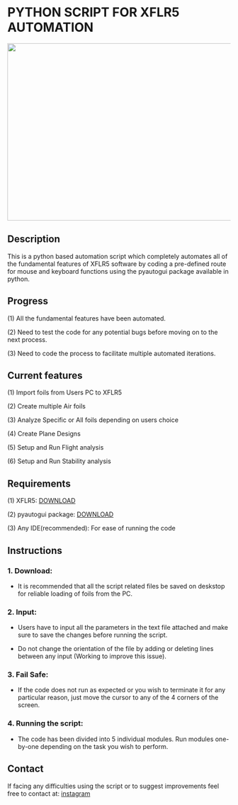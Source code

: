 # PYTHON SCRIPT FOR XFLR5 AUTOMATION
<img src="https://user-images.githubusercontent.com/59512700/95712444-00fe0180-0c22-11eb-97af-7c86906376dc.gif" width="800" height="400">

## Description

This is a python based automation script which completely automates all of the fundamental features of XFLR5 software by coding a pre-defined route for mouse and keyboard functions using the pyautogui package available in python.

## Progress

(1) All the fundamental features have been automated.

(2) Need to test the code for any potential bugs before moving on to the next process.

(3) Need to code the process to facilitate multiple automated iterations.

## Current features

(1) Import foils from Users PC to XFLR5

(2) Create multiple Air foils

(3) Analyze Specific or All foils depending on users choice

(4) Create Plane Designs

(5) Setup and Run Flight analysis

(6) Setup and Run Stability analysis

## Requirements

(1) XFLR5: [DOWNLOAD](http://www.xflr5.tech/xflr5.htm)

(2) pyautogui package: [DOWNLOAD](https://pypi.org/project/PyAutoGUI/)

(3) Any IDE(recommended): For ease of running the code 

## Instructions

  ### 1. Download:
  * It is recommended that all the script related files be saved on deskstop for reliable loading of foils from the PC.

  ### 2. Input:
  * Users have to input all the parameters in the text file attached and make sure to save the changes before running the script. 
  
  * Do not change the orientation of the file by adding or deleting lines between any input (Working to improve this issue).
  
  ### 3. Fail Safe:
  * If the code does not run as expected or you wish to terminate it for any particular reason, just move the cursor to any of the 4 corners of the screen.
  
  ### 4. Running the script:
  * The code has been divided into 5 individual modules. Run modules one-by-one depending on the task you wish to perform.
  
 ## Contact
 If facing any difficulties using the script or to suggest improvements feel free to contact at: [instagram](https://www.instagram.com/zxxshan)
  
  
